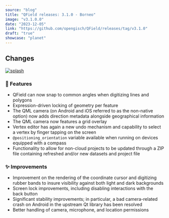 ```yaml
---
source: "blog"
title: "QField releases: 3.1.0 - Borneo"
image: "v3.1.0.0"
date: "2023-12-05"
link: "https://github.com/opengisch/QField/releases/tag/v3.1.0"
draft: "true"
showcase: "planet"
---
```


<h2>Changes</h2>
<p><a target="_blank" rel="noopener noreferrer" href="https://github.com/opengisch/QField/assets/1728657/8d7c6540-c32c-4d62-bf6e-1636a011567f"><img src="https://github.com/opengisch/QField/assets/1728657/8d7c6540-c32c-4d62-bf6e-1636a011567f" alt="splash" style="max-width: 100%;"></a></p>
<h3>🚀 Features</h3>
<ul>
<li>QField can now snap to common angles when digitizing lines and polygons</li>
<li>Expression-driven locking of geometry per feature</li>
<li>The QML camera (on Android and iOS referred to as the non-native option) now adds direction metadata alongside geographical information</li>
<li>The QML camera now features a grid overlay</li>
<li>Vertex editor has again a new undo mechanism and capability to select a vertex by finger tapping on the screen</li>
<li><code>@positioning_orientation</code> variable available when running on devices equipped with a compass</li>
<li>Functionality to allow for non-cloud projects to be updated through a ZIP file containing refreshed and/or new datasets and project file</li>
</ul>
<h3>✨ Improvements</h3>
<ul>
<li>Improvement on the rendering of the coordinate cursor and digitizing rubber bands to insure visibility against both light and dark backgrounds</li>
<li>Screen lock improvements, including disabling interactions with the back button</li>
<li>Significant stability improvements; in particular, a bad camera-related crash on Android in the upstream Qt library has been resolved</li>
<li>Better handling of camera, microphone, and location permissions</li>
</ul>
